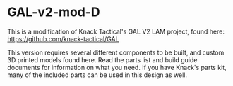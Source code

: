 # GAL-v2-mod-D

This is a modification of Knack Tactical's GAL V2 LAM project, found here: https://github.com/knack-tactical/GAL

This version requires several different components to be built, and custom 3D printed models found here.  Read the parts list and build guide documents for information on what you need.  If you have Knack's parts kit, many of the included parts can be used in this design as well.
